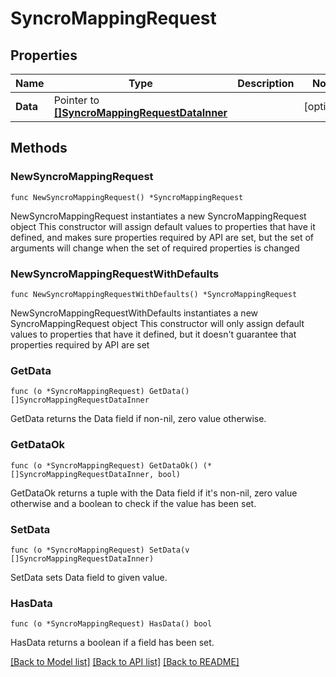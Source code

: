 # SyncroMappingRequest

## Properties

Name | Type | Description | Notes
------------ | ------------- | ------------- | -------------
**Data** | Pointer to [**[]SyncroMappingRequestDataInner**](SyncroMappingRequestDataInner.md) |  | [optional] 

## Methods

### NewSyncroMappingRequest

`func NewSyncroMappingRequest() *SyncroMappingRequest`

NewSyncroMappingRequest instantiates a new SyncroMappingRequest object
This constructor will assign default values to properties that have it defined,
and makes sure properties required by API are set, but the set of arguments
will change when the set of required properties is changed

### NewSyncroMappingRequestWithDefaults

`func NewSyncroMappingRequestWithDefaults() *SyncroMappingRequest`

NewSyncroMappingRequestWithDefaults instantiates a new SyncroMappingRequest object
This constructor will only assign default values to properties that have it defined,
but it doesn't guarantee that properties required by API are set

### GetData

`func (o *SyncroMappingRequest) GetData() []SyncroMappingRequestDataInner`

GetData returns the Data field if non-nil, zero value otherwise.

### GetDataOk

`func (o *SyncroMappingRequest) GetDataOk() (*[]SyncroMappingRequestDataInner, bool)`

GetDataOk returns a tuple with the Data field if it's non-nil, zero value otherwise
and a boolean to check if the value has been set.

### SetData

`func (o *SyncroMappingRequest) SetData(v []SyncroMappingRequestDataInner)`

SetData sets Data field to given value.

### HasData

`func (o *SyncroMappingRequest) HasData() bool`

HasData returns a boolean if a field has been set.


[[Back to Model list]](../README.md#documentation-for-models) [[Back to API list]](../README.md#documentation-for-api-endpoints) [[Back to README]](../README.md)


